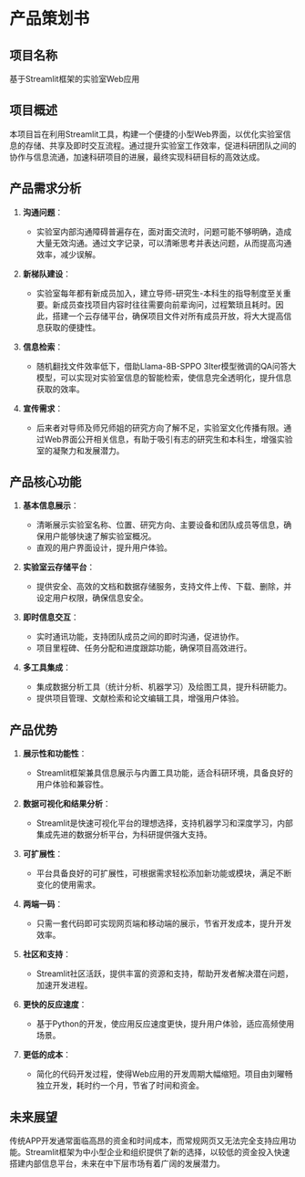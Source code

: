 # 产品策划书

## 项目名称
基于Streamlit框架的实验室Web应用

## 项目概述
本项目旨在利用Streamlit工具，构建一个便捷的小型Web界面，以优化实验室信息的存储、共享及即时交互流程。通过提升实验室工作效率，促进科研团队之间的协作与信息流通，加速科研项目的进展，最终实现科研目标的高效达成。

## 产品需求分析
1. **沟通问题**：
   - 实验室内部沟通障碍普遍存在，面对面交流时，问题可能不够明确，造成大量无效沟通。通过文字记录，可以清晰思考并表达问题，从而提高沟通效率，减少误解。

2. **新梯队建设**：
   - 实验室每年都有新成员加入，建立导师-研究生-本科生的指导制度至关重要。新成员查找项目内容时往往需要向前辈询问，过程繁琐且耗时。因此，搭建一个云存储平台，确保项目文件对所有成员开放，将大大提高信息获取的便捷性。

3. **信息检索**：
   - 随机翻找文件效率低下，借助Llama-8B-SPPO 3Iter模型微调的QA问答大模型，可以实现对实验室信息的智能检索，使信息完全透明化，提升信息获取的效率。

4. **宣传需求**：
   - 后来者对导师及师兄师姐的研究方向了解不足，实验室文化传播有限。通过Web界面公开相关信息，有助于吸引有志的研究生和本科生，增强实验室的凝聚力和发展潜力。

## 产品核心功能
1. **基本信息展示**：
   - 清晰展示实验室名称、位置、研究方向、主要设备和团队成员等信息，确保用户能够快速了解实验室概况。
   - 直观的用户界面设计，提升用户体验。

2. **实验室云存储平台**：
   - 提供安全、高效的文档和数据存储服务，支持文件上传、下载、删除，并设定用户权限，确保信息安全。

3. **即时信息交互**：
   - 实时通讯功能，支持团队成员之间的即时沟通，促进协作。
   - 项目里程碑、任务分配和进度跟踪功能，确保项目高效进行。

4. **多工具集成**：
   - 集成数据分析工具（统计分析、机器学习）及绘图工具，提升科研能力。
   - 提供项目管理、文献检索和论文编辑工具，增强用户体验。

## 产品优势
1. **展示性和功能性**：
   - Streamlit框架兼具信息展示与内置工具功能，适合科研环境，具备良好的用户体验和兼容性。

2. **数据可视化和结果分析**：
   - Streamlit是快速可视化平台的理想选择，支持机器学习和深度学习，内部集成先进的数据分析平台，为科研提供强大支持。

3. **可扩展性**：
   - 平台具备良好的可扩展性，可根据需求轻松添加新功能或模块，满足不断变化的使用需求。

4. **两端一码**：
   - 只需一套代码即可实现网页端和移动端的展示，节省开发成本，提升开发效率。

5. **社区和支持**：
   - Streamlit社区活跃，提供丰富的资源和支持，帮助开发者解决潜在问题，加速开发进程。

6. **更快的反应速度**：
   - 基于Python的开发，使应用反应速度更快，提升用户体验，适应高频使用场景。

7. **更低的成本**：
   - 简化的代码开发过程，使得Web应用的开发周期大幅缩短。项目由刘曜畅独立开发，耗时约一个月，节省了时间和资金。

## 未来展望
传统APP开发通常面临高昂的资金和时间成本，而常规网页又无法完全支持应用功能。Streamlit框架为中小型企业和组织提供了新的选择，以较低的资金投入快速搭建内部信息平台，未来在中下层市场有着广阔的发展潜力。
